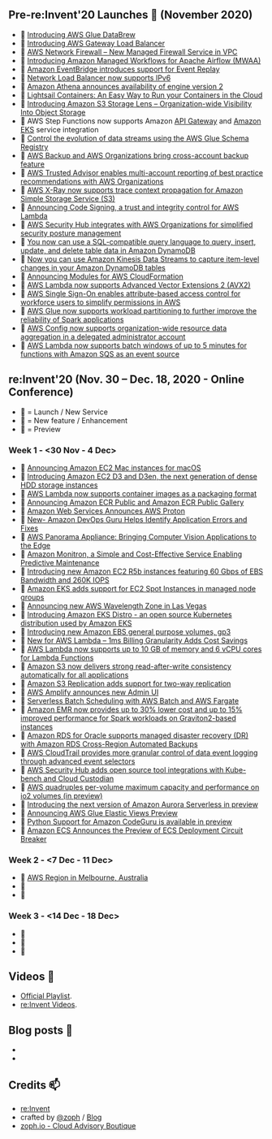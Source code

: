 ## Pre-re:Invent'20 Launches 🚀 (November 2020)

- 🚀 [Introducing AWS Glue DataBrew](https://aws.amazon.com/blogs/aws/announcing-aws-glue-databrew-a-visual-data-preparation-tool-that-helps-you-clean-and-normalize-data-faster/)
- 🚀 [Introducing AWS Gateway Load Balancer](https://aws.amazon.com/about-aws/whats-new/2020/11/introducing-aws-gateway-load-balancer/)
- 🚀 [AWS Network Firewall – New Managed Firewall Service in VPC](https://aws.amazon.com/blogs/aws/aws-network-firewall-new-managed-firewall-service-in-vpc/?utm_source=feedburner&utm_medium=feed&utm_campaign=Feed%3A+AmazonWebServicesBlog+%28Amazon+Web+Services+Blog%29)
- 🚀 [Introducing Amazon Managed Workflows for Apache Airflow (MWAA)](https://aws.amazon.com/about-aws/whats-new/2020/11/introducing-amazon-managed-workflows-for-apache-airflow-mwaa/)
- 🍫 [Amazon EventBridge introduces support for Event Replay](https://aws.amazon.com/about-aws/whats-new/2020/11/amazon-eventbridge-introduces-support-for-event-replay/)
- 🍫 [Network Load Balancer now supports IPv6](https://aws.amazon.com/about-aws/whats-new/2020/11/network-load-balancer-supports-ipv6/)
- 🍫 [Amazon Athena announces availability of engine version 2](https://aws.amazon.com/about-aws/whats-new/2020/11/amazon-athena-announces-availability-of-engine-version-2/)
- 🍫 [Lightsail Containers: An Easy Way to Run your Containers in the Cloud](https://aws.amazon.com/blogs/aws/lightsail-containers-an-easy-way-to-run-your-containers-in-the-cloud/?utm_source=feedburner&utm_medium=feed&utm_campaign=Feed%3A+AmazonWebServicesBlog+%28Amazon+Web+Services+Blog%29)
- 🍫 [Introducing Amazon S3 Storage Lens – Organization-wide Visibility Into Object Storage](https://aws.amazon.com/blogs/aws/s3-storage-lens/)
- 🍫 AWS Step Functions now supports Amazon [API Gateway](https://aws.amazon.com/about-aws/whats-new/2020/11/aws-step-functions-supports-amazon-api-gateway-service-integration/) and  [Amazon EKS](https://aws.amazon.com/about-aws/whats-new/2020/11/aws-step-functions-now-supports-amazon-eks-service-integration/) service integration
- 🍫 [Control the evolution of data streams using the AWS Glue Schema Registry](https://aws.amazon.com/about-aws/whats-new/2020/11/control-evolution-data-streams-using-aws-glue-schema-registry/)
- 🍫 [AWS Backup and AWS Organizations bring cross-account backup feature](https://aws.amazon.com/about-aws/whats-new/2020/11/aws-backup-enables-aws-organizations-bring-cross-account-backup-feature/)
- 🍫 [AWS Trusted Advisor enables multi-account reporting of best practice recommendations with AWS Organizations](https://aws.amazon.com/about-aws/whats-new/2020/11/aws-trusted-advisor-enables-multi-account-reporting-of-best-practice-recommendations-with-aws-organizations/)
- 🍫 [AWS X-Ray now supports trace context propagation for Amazon Simple Storage Service (S3)](https://aws.amazon.com/about-aws/whats-new/2020/11/aws-x-ray-supports-trace-context-propagation-amazon-simple-storage-service-s3/)
- 🍫 [Announcing Code Signing, a trust and integrity control for AWS Lambda](https://aws.amazon.com/about-aws/whats-new/2020/11/announcing-code-signing-a-trust-and-integrity-control-for-aws-lambda/)
- 🍫 [AWS Security Hub integrates with AWS Organizations for simplified security posture management](https://aws.amazon.com/about-aws/whats-new/2020/11/aws-security-hub-integrates-with-aws-organizations-for-simplified-security-posture-management/)
- 🍫 [You now can use a SQL-compatible query language to query, insert, update, and delete table data in Amazon DynamoDB](https://aws.amazon.com/about-aws/whats-new/2020/11/you-now-can-use-a-sql-compatible-query-language-to-query-insert-update-and-delete-table-data-in-amazon-dynamodb/)
- 🍫 [Now you can use Amazon Kinesis Data Streams to capture item-level changes in your Amazon DynamoDB tables](https://aws.amazon.com/pt/about-aws/whats-new/2020/11/now-you-can-use-amazon-kinesis-data-streams-to-capture-item-level-changes-in-your-amazon-dynamodb-table/)
- 🍫 [Announcing Modules for AWS CloudFormation](https://aws.amazon.com/about-aws/whats-new/2020/11/announcing-modules-for-aws-cloudformation/)
- 🍫 [AWS Lambda now supports Advanced Vector Extensions 2 (AVX2)](https://aws.amazon.com/about-aws/whats-new/2020/11/aws-lambda-supports-advance-vector-extensions-2/)
- 🍫 [AWS Single Sign-On enables attribute-based access control for workforce users to simplify permissions in AWS](https://aws.amazon.com/about-aws/whats-new/2020/11/aws-single-sign-on-enables-attribute-based-access-control-simplify-permissions/)
- 🍫 [AWS Glue now supports workload partitioning to further improve the reliability of Spark applications](https://aws.amazon.com/about-aws/whats-new/2020/11/aws-glue-now-supports-workload-partitioning-to-further-improve-the-reliability-of-spark-applications/)
- 🍫 [AWS Config now supports organization-wide resource data aggregation in a delegated administrator account](https://aws.amazon.com/about-aws/whats-new/2020/11/aws-config-supports-organization-wide-resource-data-aggregation-delegated-administrator-account/)
- 🍫 [AWS Lambda now supports batch windows of up to 5 minutes for functions with Amazon SQS as an event source](https://aws.amazon.com/about-aws/whats-new/2020/11/aws-lambda-now-supports-batch-windows-of-up-to-5-minutes-for-functions/)


## re:Invent'20 (Nov. 30 – Dec. 18, 2020 - Online Conference)

- 🚀 = Launch / New Service
- 🍫 = New feature / Enhancement
- 🌊 = Preview

### Week 1 - <30 Nov - 4 Dec>

- 🚀 [Announcing Amazon EC2 Mac instances for macOS](https://aws.amazon.com/about-aws/whats-new/2020/11/announcing-amazon-ec2-mac-instances-for-macos/)
- 🚀 [Introducing Amazon EC2 D3 and D3en, the next generation of dense HDD storage instances](https://aws.amazon.com/about-aws/whats-new/2020/12/introducing-amazon-ec2-d3-and-d3en-the-next-generation-of-dense-hdd-storage-instances/)
- 🚀 [AWS Lambda now supports container images as a packaging format](https://aws.amazon.com/about-aws/whats-new/2020/12/aws-lambda-now-supports-container-images-as-a-packaging-format/)
- 🚀 [Announcing Amazon ECR Public and Amazon ECR Public Gallery](https://aws.amazon.com/about-aws/whats-new/2020/12/announcing-amazon-ecr-public-and-amazon-ecr-public-gallery/)
- 🚀 [Amazon Web Services Announces AWS Proton](https://aws.amazon.com/about-aws/whats-new/2020/12/amazon-web-services-announces-aws-proton/)
- 🚀 [New- Amazon DevOps Guru Helps Identify Application Errors and Fixes](https://aws.amazon.com/blogs/aws/amazon-devops-guru-machine-learning-powered-service-identifies-application-errors-and-fixes/)
- 🚀 [AWS Panorama Appliance: Bringing Computer Vision Applications to the Edge](https://aws.amazon.com/blogs/aws/using-computer-vision-applications-at-the-edge/)
- 🚀 [Amazon Monitron, a Simple and Cost-Effective Service Enabling Predictive Maintenance](https://aws.amazon.com/blogs/aws/amazon-monitron-a-simple-cost-effective-service-enabling-predictive-maintenance/)
- 🍫 [Introducing new Amazon EC2 R5b instances featuring 60 Gbps of EBS Bandwidth and 260K IOPS](https://aws.amazon.com/about-aws/whats-new/2020/12/introducing-new-amazon-ec2-r5b-instances-featuring-60-gbps-of-ebs-bandwidth-and-260K-iops/)
- 🍫 [Amazon EKS adds support for EC2 Spot Instances in managed node groups](https://aws.amazon.com/about-aws/whats-new/2020/12/amazon-eks-support-ec2-spot-instances-managed-node-groups/)
- 🍫 [Announcing new AWS Wavelength Zone in Las Vegas](https://aws.amazon.com/about-aws/whats-new/2020/12/announcing-new-aws-wavelength-zone-las-vegas/)
- 🍫 [Introducing Amazon EKS Distro - an open source Kubernetes distribution used by Amazon EKS](https://aws.amazon.com/about-aws/whats-new/2020/12/introducing-amazon-eks-distro/)
- 🍫 [Introducing new Amazon EBS general purpose volumes, gp3](https://aws.amazon.com/about-aws/whats-new/2020/12/introducing-new-amazon-ebs-general-purpose-volumes-gp3/)
- 🍫 [New for AWS Lambda – 1ms Billing Granularity Adds Cost Savings](https://aws.amazon.com/blogs/aws/new-for-aws-lambda-1ms-billing-granularity-adds-cost-savings/)
- 🍫 [AWS Lambda now supports up to 10 GB of memory and 6 vCPU cores for Lambda Functions](https://aws.amazon.com/about-aws/whats-new/2020/12/aws-lambda-supports-10gb-memory-6-vcpu-cores-lambda-functions/)
- 🍫 [Amazon S3 now delivers strong read-after-write consistency automatically for all applications](https://aws.amazon.com/about-aws/whats-new/2020/12/amazon-s3-now-delivers-strong-read-after-write-consistency-automatically-for-all-applications/)
- 🍫 [Amazon S3 Replication adds support for two-way replication](https://aws.amazon.com/about-aws/whats-new/2020/12/amazon-s3-replication-adds-support-two-way-replication/)
- 🍫 [AWS Amplify announces new Admin UI](https://aws.amazon.com/about-aws/whats-new/2020/12/aws-amplify-announces-new-admin-ui/)
- 🍫 [Serverless Batch Scheduling with AWS Batch and AWS Fargate](https://aws.amazon.com/about-aws/whats-new/2020/12/severless-batch-scheduling-with-aws-batch-and-aws-fargate/)
- 🍫 [Amazon EMR now provides up to 30% lower cost and up to 15% improved performance for Spark workloads on Graviton2-based instances](https://aws.amazon.com/about-aws/whats-new/2020/12/amazon-emr-now-provides-up-to-30-lower-cost-and-up-to-15-improved-performance/)
- 🍫 [Amazon RDS for Oracle supports managed disaster recovery (DR) with Amazon RDS Cross-Region Automated Backups](https://aws.amazon.com/about-aws/whats-new/2020/12/amazon-rds-for-oracle-supports-managed-dr-with-cross-region-automated-backups/)
- 🍫 [AWS CloudTrail provides more granular control of data event logging through advanced event selectors](https://aws.amazon.com/about-aws/whats-new/2020/11/aws-cloudtrail-provides-more-granular-control-of-data-event-logging/)
- 🍫 [AWS Security Hub adds open source tool integrations with Kube-bench and Cloud Custodian](https://aws.amazon.com/about-aws/whats-new/2020/12/aws-security-hub-adds-open-source-tool-integration-with-kube-bench-and-cloud-custodian/)
- 🌊 [AWS quadruples per-volume maximum capacity and performance on io2 volumes (in preview)](https://aws.amazon.com/about-aws/whats-new/2020/12/aws-quadruples-per-volume-maximum-capacity-and-performance-on-io2-volumes-in-preview/)
- 🌊 [Introducing the next version of Amazon Aurora Serverless in preview](https://aws.amazon.com/about-aws/whats-new/2020/12/introducing-the-next-version-of-amazon-aurora-serverless-in-preview/)
- 🌊 [Announcing AWS Glue Elastic Views Preview](https://aws.amazon.com/about-aws/whats-new/2020/12/announcing-aws-glue-elastic-view-preview/)
- 🌊 [Python Support for Amazon CodeGuru is available in preview](https://aws.amazon.com/about-aws/whats-new/2020/12/python-support-for-amazon-codeguru-is-available-in-preview/)
- 🌊 [Amazon ECS Announces the Preview of ECS Deployment Circuit Breaker](https://aws.amazon.com/about-aws/whats-new/2020/12/amazon-ecs-announces-the-preview-of-ecs-deployment-circuit-breaker/)
### Week 2 - <7 Dec - 11 Dec>

- 🚀 [AWS Region in Melbourne, Australia](https://aws.amazon.com/fr/blogs/aws/in-the-works-aws-region-in-melbourne-australia/)
- 🍫 []()
- 🌊 []()

### Week 3 - <14 Dec - 18 Dec>

- 🚀 []()
- 🍫 []()
- 🌊 []()

## Videos 🍿

* [Official Playlist]().
* [re:Invent Videos](https://awsstash.com/).

## Blog posts 📰

* 
* 


## Credits 📫

* [re:Invent](https://reinvent.awsevents.com/)
* crafted by [@zoph](https://twitter.com/zoph) / [Blog](https://zoph.me/)
* [zoph.io - Cloud Advisory Boutique](https://zoph.io)
